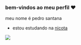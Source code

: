 ### bem-vindos ao meu perfil ❤️

meu nome é pedro santana

- estou estudando na [nicota](https://www.instagram.com/escola.donanicota/)

![](https://media1.tenor.com/m/hrMpWeOG6XAAAAAd/elbicho-vicotrevs.gif)
